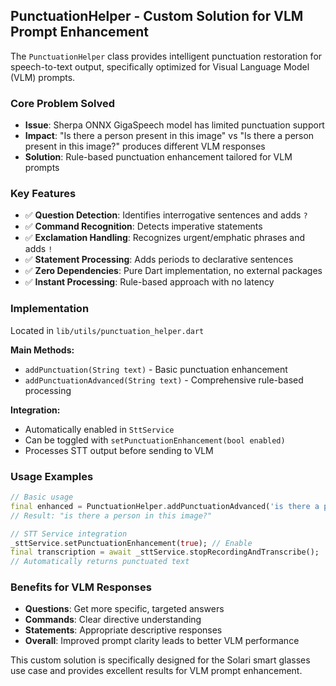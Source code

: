 ## PunctuationHelper - Custom Solution for VLM Prompt Enhancement

The `PunctuationHelper` class provides intelligent punctuation restoration for speech-to-text output, specifically optimized for Visual Language Model (VLM) prompts.

### Core Problem Solved
- **Issue**: Sherpa ONNX GigaSpeech model has limited punctuation support
- **Impact**: "Is there a person present in this image" vs "Is there a person present in this image?" produces different VLM responses
- **Solution**: Rule-based punctuation enhancement tailored for VLM prompts

### Key Features
- ✅ **Question Detection**: Identifies interrogative sentences and adds `?`
- ✅ **Command Recognition**: Detects imperative statements  
- ✅ **Exclamation Handling**: Recognizes urgent/emphatic phrases and adds `!`
- ✅ **Statement Processing**: Adds periods to declarative sentences
- ✅ **Zero Dependencies**: Pure Dart implementation, no external packages
- ✅ **Instant Processing**: Rule-based approach with no latency

### Implementation
Located in `lib/utils/punctuation_helper.dart`

**Main Methods:**
- `addPunctuation(String text)` - Basic punctuation enhancement
- `addPunctuationAdvanced(String text)` - Comprehensive rule-based processing

**Integration:**
- Automatically enabled in `SttService`
- Can be toggled with `setPunctuationEnhancement(bool enabled)`
- Processes STT output before sending to VLM

### Usage Examples
```dart
// Basic usage
final enhanced = PunctuationHelper.addPunctuationAdvanced('is there a person in this image');
// Result: "is there a person in this image?"

// STT Service integration
_sttService.setPunctuationEnhancement(true); // Enable
final transcription = await _sttService.stopRecordingAndTranscribe();
// Automatically returns punctuated text
```

### Benefits for VLM Responses
- **Questions**: Get more specific, targeted answers
- **Commands**: Clear directive understanding  
- **Statements**: Appropriate descriptive responses
- **Overall**: Improved prompt clarity leads to better VLM performance

This custom solution is specifically designed for the Solari smart glasses use case and provides excellent results for VLM prompt enhancement.